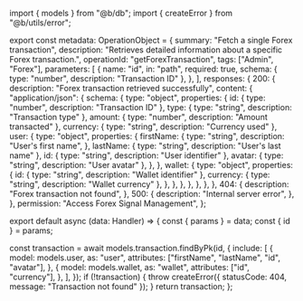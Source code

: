 import { models } from "@b/db";
import { createError } from "@b/utils/error";

export const metadata: OperationObject = {
  summary: "Fetch a single Forex transaction",
  description:
    "Retrieves detailed information about a specific Forex transaction.",
  operationId: "getForexTransaction",
  tags: ["Admin", "Forex"],
  parameters: [
    {
      name: "id",
      in: "path",
      required: true,
      schema: { type: "number", description: "Transaction ID" },
    },
  ],
  responses: {
    200: {
      description: "Forex transaction retrieved successfully",
      content: {
        "application/json": {
          schema: {
            type: "object",
            properties: {
              id: { type: "number", description: "Transaction ID" },
              type: { type: "string", description: "Transaction type" },
              amount: { type: "number", description: "Amount transacted" },
              currency: { type: "string", description: "Currency used" },
              user: {
                type: "object",
                properties: {
                  firstName: {
                    type: "string",
                    description: "User's first name",
                  },
                  lastName: { type: "string", description: "User's last name" },
                  id: { type: "string", description: "User identifier" },
                  avatar: { type: "string", description: "User avatar" },
                },
              },
              wallet: {
                type: "object",
                properties: {
                  id: { type: "string", description: "Wallet identifier" },
                  currency: { type: "string", description: "Wallet currency" },
                },
              },
            },
          },
        },
      },
    },
    404: {
      description: "Forex transaction not found",
    },
    500: {
      description: "Internal server error",
    },
  },
  permission: "Access Forex Signal Management",
};

export default async (data: Handler) => {
  const { params } = data;
  const { id } = params;

  const transaction = await models.transaction.findByPk(id, {
    include: [
      {
        model: models.user,
        as: "user",
        attributes: ["firstName", "lastName", "id", "avatar"],
      },
      {
        model: models.wallet,
        as: "wallet",
        attributes: ["id", "currency"],
      },
    ],
  });
  if (!transaction) {
    throw createError({ statusCode: 404, message: "Transaction not found" });
  }
  return transaction;
};
